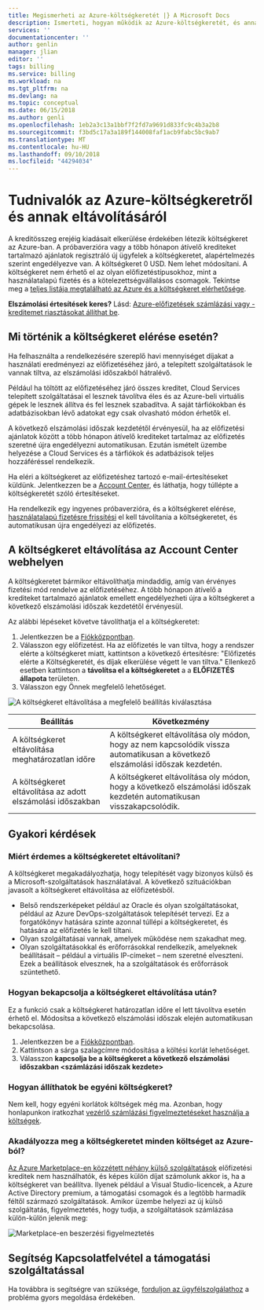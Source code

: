 ```yaml
---
title: Megismerheti az Azure-költségkeretét |} A Microsoft Docs
description: Ismerteti, hogyan működik az Azure-költségkeretét, és annak eltávolításáról
services: ''
documentationcenter: ''
author: genlin
manager: jlian
editor: ''
tags: billing
ms.service: billing
ms.workload: na
ms.tgt_pltfrm: na
ms.devlang: na
ms.topic: conceptual
ms.date: 06/15/2018
ms.author: genli
ms.openlocfilehash: 1eb2a3c13a1bbf7f2fd7a9691d833fc9c4b3a2b8
ms.sourcegitcommit: f3bd5c17a3a189f144008faf1acb9fabc5bc9ab7
ms.translationtype: MT
ms.contentlocale: hu-HU
ms.lasthandoff: 09/10/2018
ms.locfileid: "44294034"
---
```

# <a name="understand-azure-spending-limit-and-how-to-remove-it"></a>Tudnivalók az Azure-költségkeretről és annak eltávolításáról

A kreditösszeg erejéig kiadásait elkerülése érdekében létezik költségkeret az Azure-ban. A próbaverzióra vagy a több hónapon átívelő krediteket tartalmazó ajánlatok regisztráló új ügyfelek a költségkeretet, alapértelmezés szerint engedélyezve van. A költségkeret 0 USD. Nem lehet módosítani. A költségkeret nem érhető el az olyan előfizetéstípusokhoz, mint a használatalapú fizetés és a kötelezettségvállalásos csomagok. Tekintse meg a [teljes listája megtalálható az Azure és a költségkeret elérhetősége](https://azure.microsoft.com/support/legal/offer-details/).

**Elszámolási értesítések keres?** Lásd: [Azure-előfizetések számlázási vagy -kreditemet riasztásokat állíthat be](billing-set-up-alerts.md).

## <a name="what-happens-when-i-reach-the-spending-limit"></a>Mi történik a költségkeret elérése esetén?

Ha felhasználta a rendelkezésére szereplő havi mennyiséget díjakat a használati eredményezi az előfizetéséhez járó, a telepített szolgáltatások le vannak tiltva, az elszámolási időszakból hátralévő. 

Például ha töltött az előfizetéséhez járó összes kreditet, Cloud Services telepített szolgáltatásai el lesznek távolítva éles és az Azure-beli virtuális gépek le lesznek állítva és fel lesznek szabadítva. A saját tárfiókokban és adatbázisokban lévő adatokat egy csak olvasható módon érhetők el.

A következő elszámolási időszak kezdetétől érvényesül, ha az előfizetési ajánlatok között a több hónapon átívelő krediteket tartalmaz az előfizetés szeretné újra engedélyezni automatikusan. Ezután ismételt üzembe helyezése a Cloud Services és a tárfiókok és adatbázisok teljes hozzáféréssel rendelkezik.

Ha eléri a költségkeret az előfizetéshez tartozó e-mail-értesítéseket küldünk. Jelentkezzen be a [Account Center](https://account.windowsazure.com/Subscriptions), és láthatja, hogy túllépte a költségkeretét szóló értesítéseket.

Ha rendelkezik egy ingyenes próbaverzióra, és a költségkeret elérése, [használatalapú fizetésre frissítési](billing-upgrade-azure-subscription.md) el kell távolítania a költségkeretet, és automatikusan újra engedélyezi az előfizetés.

<a id="remove"></a>

## <a name="remove-the-spending-limit-in-account-center"></a>A költségkeret eltávolítása az Account Center webhelyen

A költségkeretet bármikor eltávolíthatja mindaddig, amíg van érvényes fizetési mód rendelve az előfizetéséhez. A több hónapon átívelő a krediteket tartalmazó ajánlatok emellett engedélyezheti újra a költségkeret a következő elszámolási időszak kezdetétől érvényesül.

Az alábbi lépéseket követve távolíthatja el a költségkeretet:

1. Jelentkezzen be a [Fiókközpontban](https://account.windowsazure.com/Subscriptions).
1. Válasszon egy előfizetést. Ha az előfizetés le van tiltva, hogy a rendszer elérte a költségkeret miatt, kattintson a következő értesítésre: "Előfizetés elérte a Költségkeretét, és díjak elkerülése végett le van tiltva." Ellenkező esetben kattintson a **távolítsa el a költségkeretet** a a **ELŐFIZETÉS állapota** területen.
1. Válasszon egy Önnek megfelelő lehetőséget.

![A költségkeret eltávolítása a megfelelő beállítás kiválasztása](./media/billing-spending-limit/remove-spending-limit.PNG)

|Beállítás|Következmény|
|-------|-----|
|A költségkeret eltávolítása meghatározatlan időre|A költségkeret eltávolítása oly módon, hogy az nem kapcsolódik vissza automatikusan a következő elszámolási időszak kezdetén.|
|A költségkeret eltávolítása az adott elszámolási időszakban|A költségkeret eltávolítása oly módon, hogy a következő elszámolási időszak kezdetén automatikusan visszakapcsolódik.|

## <a name="frequently-asked-questions"></a>Gyakori kérdések

### <a name="why-would-i-want-to-remove-the-spending-limit"></a>Miért érdemes a költségkeretet eltávolítani?

A költségkeret megakadályozhatja, hogy telepítését vagy bizonyos külső és a Microsoft-szolgáltatások használatával. A következő szituációkban javasolt a költségkeret eltávolítása az előfizetésből.

* Belső rendszerképeket például az Oracle és olyan szolgáltatásokat, például az Azure DevOps-szolgáltatások telepítését tervezi. Ez a forgatókönyv hatására szinte azonnal túllépi a költségkeretet, és hatására az előfizetés le kell tiltani.
* Olyan szolgáltatásai vannak, amelyek működése nem szakadhat meg.
* Olyan szolgáltatásokkal és erőforrásokkal rendelkezik, amelyeknek beállításait – például a virtuális IP-címeket – nem szeretné elveszteni. Ezek a beállítások elvesznek, ha a szolgáltatások és erőforrások szüntethető.

### <a name="how-do-i-turn-on-the-spending-limit-after-removing-it"></a>Hogyan bekapcsolja a költségkeret eltávolítása után?

Ez a funkció csak a költségkeret határozatlan időre el lett távolítva esetén érhető el. Módosítsa a következő elszámolási időszak elején automatikusan bekapcsolása.

1. Jelentkezzen be a [Fiókközpontban](https://account.windowsazure.com/Subscriptions).
1. Kattintson a sárga szalagcímre módosítása a költési korlát lehetőséget.
1. Válasszon **kapcsolja be a költségkeret a következő elszámolási időszakban \<számlázási időszak kezdete\>**

### <a name="how-do-i-set-a-custom-spending-limit"></a>Hogyan állíthatok be egyéni költségkeret?

Nem kell, hogy egyéni korlátok költségek még ma. Azonban, hogy honlapunkon iratkozhat [vezérlő számlázási figyelmeztetéseket használja a költségek](billing-set-up-alerts.md).

### <a name="does-the-spending-limit-prevent-all-charges-from-azure"></a>Akadályozza meg a költségkeretet minden költséget az Azure-ból?

[Az Azure Marketplace-en közzétett néhány külső szolgáltatások](billing-understand-your-azure-marketplace-charges.md) előfizetési kreditek nem használhatók, és képes külön díjat számolunk akkor is, ha a költségkeret van beállítva. Ilyenek például a Visual Studio-licencek, a Azure Active Directory premium, a támogatási csomagok és a legtöbb harmadik féltől származó szolgáltatások. Amikor üzembe helyezi az új külső szolgáltatás, figyelmeztetés, hogy tudja, a szolgáltatások számlázása külön-külön jelenik meg:

![Marketplace-en beszerzési figyelmeztetés](./media/billing-understand-your-azure-marketplace-charges/marketplace-warning.PNG)

## <a name="need-help-contact-support"></a>Segítség Kapcsolatfelvétel a támogatási szolgáltatással

Ha továbbra is segítségre van szüksége, [forduljon az ügyfélszolgálathoz](https://portal.azure.com/?#blade/Microsoft_Azure_Support/HelpAndSupportBlade) a probléma gyors megoldása érdekében.

